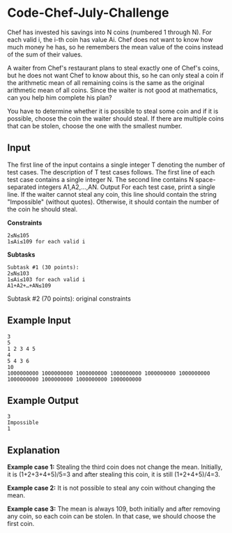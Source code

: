 # Code-Chef-July-Challenge

Chef has invested his savings into N coins (numbered 1 through N). For each valid i, the i-th coin has value Ai. Chef does not want to know how much money he has, so he remembers the mean value of the coins instead of the sum of their values.

A waiter from Chef's restaurant plans to steal exactly one of Chef's coins, but he does not want Chef to know about this, so he can only steal a coin if the arithmetic mean of all remaining coins is the same as the original arithmetic mean of all coins. Since the waiter is not good at mathematics, can you help him complete his plan?

You have to determine whether it is possible to steal some coin and if it is possible, choose the coin the waiter should steal. If there are multiple coins that can be stolen, choose the one with the smallest number.

## Input

The first line of the input contains a single integer T denoting the number of test cases. The description of T test cases follows.
The first line of each test case contains a single integer N.
The second line contains N space-separated integers A1,A2,…,AN.
Output
For each test case, print a single line. If the waiter cannot steal any coin, this line should contain the string "Impossible" (without quotes). Otherwise, it should contain the number of the coin he should steal.

**Constraints**
```1≤T≤10
2≤N≤105
1≤Ai≤109 for each valid i
```
**Subtasks**
```
Subtask #1 (30 points):
2≤N≤103
1≤Ai≤103 for each valid i
A1+A2+…+AN≤109
```
Subtask #2 (70 points): original constraints

## Example Input
```
3
5
1 2 3 4 5
4
5 4 3 6
10
1000000000 1000000000 1000000000 1000000000 1000000000 1000000000 1000000000 1000000000 1000000000 1000000000
```
## Example Output
```
3
Impossible
1
```
## Explanation

**Example case 1:** Stealing the third coin does not change the mean. Initially, it is (1+2+3+4+5)/5=3 and after stealing this coin, it is still (1+2+4+5)/4=3.

**Example case 2:** It is not possible to steal any coin without changing the mean.

**Example case 3:** The mean is always 109, both initially and after removing any coin, so each coin can be stolen. In that case, we should choose the first coin.
